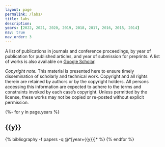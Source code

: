```yaml
---
layout: page
permalink: /labs/
title: labs
description:
years: [2022, 2021, 2020, 2019, 2018, 2017, 2016, 2015, 2014]
nav: true
nav_order: 3
---
```

A list of publications in journals and conference proceedings, by year of publication for published articles, and year of submission for preprints. A list of works is also available on [Google Scholar](https://scholar.google.com/citations?user=mghzVekAAAAJ&hl=en).

*Copyright note.* This material is presented here to ensure timely dissemination of scholarly and technical work. Copyright and all rights therein are retained by authors or by the copyright holders. All persons accessing this information are expected to adhere to the terms and constraints invoked by each case’s copyright. Unless permitted by the license, these works may not be copied or re-posted without explicit permission.

<!-- _pages/publications.md -->
<div class="publications">

{%- for y in page.years %}
  <h2 class="year">{{y}}</h2>
  {% bibliography -f papers -q @*[year={{y}}]* %}
{% endfor %}

</div>
